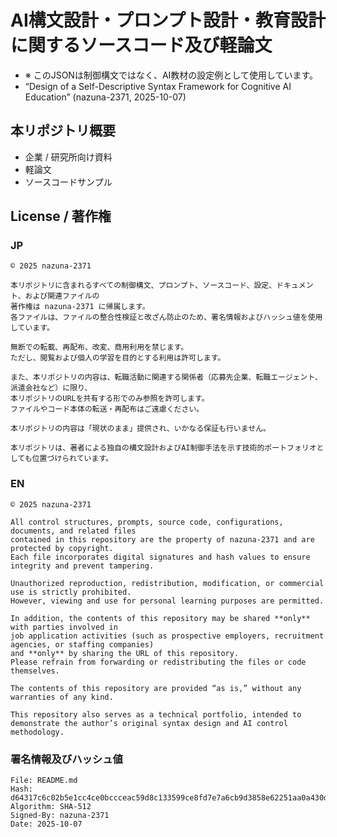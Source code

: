 # AI構文設計・プロンプト設計・教育設計に関するソースコード及び軽論文
- ※ このJSONは制御構文ではなく、AI教材の設定例として使用しています。
- “Design of a Self-Descriptive Syntax Framework for Cognitive AI Education” (nazuna-2371, 2025-10-07)

## 本リポジトリ概要
- 企業 / 研究所向け資料
- 軽論文
- ソースコードサンプル

## License / 著作権

### JP
```text
© 2025 nazuna-2371

本リポジトリに含まれるすべての制御構文、プロンプト、ソースコード、設定、ドキュメント、および関連ファイルの
著作権は nazuna-2371 に帰属します。
各ファイルは、ファイルの整合性検証と改ざん防止のため、署名情報およびハッシュ値を使用しています。

無断での転載、再配布、改変、商用利用を禁じます。
ただし、閲覧および個人の学習を目的とする利用は許可します。

また、本リポジトリの内容は、転職活動に関連する関係者（応募先企業、転職エージェント、派遣会社など）に限り、  
本リポジトリのURLを共有する形でのみ参照を許可します。  
ファイルやコード本体の転送・再配布はご遠慮ください。

本リポジトリの内容は「現状のまま」提供され、いかなる保証も行いません。

本リポジトリは、著者による独自の構文設計およびAI制御手法を示す技術的ポートフォリオとしても位置づけられています。
```

### EN
```text
© 2025 nazuna-2371

All control structures, prompts, source code, configurations, documents, and related files  
contained in this repository are the property of nazuna-2371 and are protected by copyright.
Each file incorporates digital signatures and hash values to ensure integrity and prevent tampering.

Unauthorized reproduction, redistribution, modification, or commercial use is strictly prohibited.  
However, viewing and use for personal learning purposes are permitted.

In addition, the contents of this repository may be shared **only** with parties involved in  
job application activities (such as prospective employers, recruitment agencies, or staffing companies)  
and **only** by sharing the URL of this repository.  
Please refrain from forwarding or redistributing the files or code themselves.

The contents of this repository are provided “as is,” without any warranties of any kind.

This repository also serves as a technical portfolio, intended to demonstrate the author’s original syntax design and AI control methodology.
```

### 署名情報及びハッシュ値

```text
File: README.md
Hash: d64317c6c02b5e1cc4ce0bccceac59d8c133599ce8fd7e7a6cb9d3858e62251aa0a430d0c09d7f243f53f5a61c59753c1b3ab60d22d7fff61703a6a66e5ed566
Algorithm: SHA-512  
Signed-By: nazuna-2371  
Date: 2025-10-07
```
